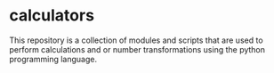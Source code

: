 # calculators
This repository is a collection of modules and scripts that are used to perform calculations and or number transformations using the python programming language. 

